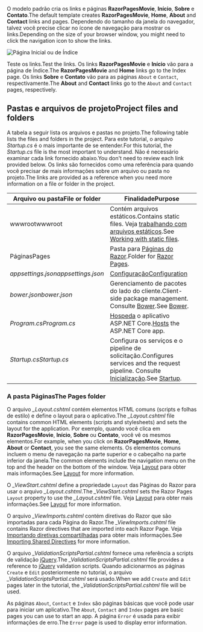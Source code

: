 <span data-ttu-id="61ddd-101">O modelo padrão cria os links e páginas **RazorPagesMovie**, **Início**, **Sobre** e **Contato**.</span><span class="sxs-lookup"><span data-stu-id="61ddd-101">The default template creates **RazorPagesMovie**, **Home**, **About** and **Contact** links and pages.</span></span> <span data-ttu-id="61ddd-102">Dependendo do tamanho da janela do navegador, talvez você precise clicar no ícone de navegação para mostrar os links.</span><span class="sxs-lookup"><span data-stu-id="61ddd-102">Depending on the size of your browser window, you might need to click the navigation icon to show the links.</span></span>

![Página Inicial ou de Índice](../../tutorials/razor-pages/razor-pages-start/_static/home2.png)

<span data-ttu-id="61ddd-104">Teste os links.</span><span class="sxs-lookup"><span data-stu-id="61ddd-104">Test the links.</span></span> <span data-ttu-id="61ddd-105">Os links **RazorPagesMovie** e **Início** vão para a página de Índice.</span><span class="sxs-lookup"><span data-stu-id="61ddd-105">The **RazorPagesMovie** and **Home** links go to the Index page.</span></span> <span data-ttu-id="61ddd-106">Os links **Sobre** e **Contato** vão para as páginas `About` e `Contact`, respectivamente.</span><span class="sxs-lookup"><span data-stu-id="61ddd-106">The **About** and **Contact** links go to the `About` and `Contact` pages, respectively.</span></span>

## <a name="project-files-and-folders"></a><span data-ttu-id="61ddd-107">Pastas e arquivos de projeto</span><span class="sxs-lookup"><span data-stu-id="61ddd-107">Project files and folders</span></span>

<span data-ttu-id="61ddd-108">A tabela a seguir lista os arquivos e pastas no projeto.</span><span class="sxs-lookup"><span data-stu-id="61ddd-108">The following table lists the files and folders in the project.</span></span> <span data-ttu-id="61ddd-109">Para este tutorial, o arquivo *Startup.cs* é o mais importante de se entender.</span><span class="sxs-lookup"><span data-stu-id="61ddd-109">For this tutorial, the *Startup.cs* file is the most important to understand.</span></span> <span data-ttu-id="61ddd-110">Não é necessário examinar cada link fornecido abaixo.</span><span class="sxs-lookup"><span data-stu-id="61ddd-110">You don't need to review each link provided below.</span></span> <span data-ttu-id="61ddd-111">Os links são fornecidos como uma referência para quando você precisar de mais informações sobre um arquivo ou pasta no projeto.</span><span class="sxs-lookup"><span data-stu-id="61ddd-111">The links are provided as a reference when you need more information on a file or folder in the project.</span></span>

| <span data-ttu-id="61ddd-112">Arquivo ou pasta</span><span class="sxs-lookup"><span data-stu-id="61ddd-112">File or folder</span></span>              | <span data-ttu-id="61ddd-113">Finalidade</span><span class="sxs-lookup"><span data-stu-id="61ddd-113">Purpose</span></span> |
| ----------------- | ------------ | 
| <span data-ttu-id="61ddd-114">wwwroot</span><span class="sxs-lookup"><span data-stu-id="61ddd-114">wwwroot</span></span> | <span data-ttu-id="61ddd-115">Contém arquivos estáticos.</span><span class="sxs-lookup"><span data-stu-id="61ddd-115">Contains static files.</span></span> <span data-ttu-id="61ddd-116">Veja [trabalhando com arquivos estáticos](xref:fundamentals/static-files).</span><span class="sxs-lookup"><span data-stu-id="61ddd-116">See [Working with static files](xref:fundamentals/static-files).</span></span> |
| <span data-ttu-id="61ddd-117">Páginas</span><span class="sxs-lookup"><span data-stu-id="61ddd-117">Pages</span></span> | <span data-ttu-id="61ddd-118">Pasta para [Páginas do Razor](xref:mvc/razor-pages/index).</span><span class="sxs-lookup"><span data-stu-id="61ddd-118">Folder for [Razor Pages](xref:mvc/razor-pages/index).</span></span> | 
| <span data-ttu-id="61ddd-119">*appsettings.json*</span><span class="sxs-lookup"><span data-stu-id="61ddd-119">*appsettings.json*</span></span> | [<span data-ttu-id="61ddd-120">Configuração</span><span class="sxs-lookup"><span data-stu-id="61ddd-120">Configuration</span></span>](xref:fundamentals/configuration/index) |
| <span data-ttu-id="61ddd-121">*bower.json*</span><span class="sxs-lookup"><span data-stu-id="61ddd-121">*bower.json*</span></span> | <span data-ttu-id="61ddd-122">Gerenciamento de pacotes do lado do cliente.</span><span class="sxs-lookup"><span data-stu-id="61ddd-122">Client-side package management.</span></span> <span data-ttu-id="61ddd-123">Consulte [Bower](xref:client-side/bower).</span><span class="sxs-lookup"><span data-stu-id="61ddd-123">See [Bower](xref:client-side/bower).</span></span>|
| <span data-ttu-id="61ddd-124">*Program.cs*</span><span class="sxs-lookup"><span data-stu-id="61ddd-124">*Program.cs*</span></span> | <span data-ttu-id="61ddd-125">[Hospeda](xref:fundamentals/hosting) o aplicativo ASP.NET Core.</span><span class="sxs-lookup"><span data-stu-id="61ddd-125">[Hosts](xref:fundamentals/hosting) the ASP.NET Core app.</span></span>|
| <span data-ttu-id="61ddd-126">*Startup.cs*</span><span class="sxs-lookup"><span data-stu-id="61ddd-126">*Startup.cs*</span></span> | <span data-ttu-id="61ddd-127">Configura os serviços e o pipeline de solicitação.</span><span class="sxs-lookup"><span data-stu-id="61ddd-127">Configures services and the request pipeline.</span></span> <span data-ttu-id="61ddd-128">Consulte [Inicialização](xref:fundamentals/startup).</span><span class="sxs-lookup"><span data-stu-id="61ddd-128">See [Startup](xref:fundamentals/startup).</span></span>|

### <a name="the-pages-folder"></a><span data-ttu-id="61ddd-129">A pasta Páginas</span><span class="sxs-lookup"><span data-stu-id="61ddd-129">The Pages folder</span></span>

<span data-ttu-id="61ddd-130">O arquivo *_Layout.cshtml* contém elementos HTML comuns (scripts e folhas de estilo) e define o layout para o aplicativo.</span><span class="sxs-lookup"><span data-stu-id="61ddd-130">The *_Layout.cshtml* file contains common HTML elements (scripts and stylesheets) and sets the layout for the application.</span></span> <span data-ttu-id="61ddd-131">Por exemplo, quando você clica em **RazorPagesMovie**, **Início**, **Sobre** ou **Contato**, você vê os mesmos elementos.</span><span class="sxs-lookup"><span data-stu-id="61ddd-131">For example, when you click on **RazorPagesMovie**, **Home**, **About** or **Contact**, you see the same elements.</span></span> <span data-ttu-id="61ddd-132">Os elementos comuns incluem o menu de navegação na parte superior e o cabeçalho na parte inferior da janela.</span><span class="sxs-lookup"><span data-stu-id="61ddd-132">The common elements include the navigation menu on the top and the header on the bottom of the window.</span></span> <span data-ttu-id="61ddd-133">Veja [Layout](xref:mvc/views/layout) para obter mais informações.</span><span class="sxs-lookup"><span data-stu-id="61ddd-133">See [Layout](xref:mvc/views/layout) for more information.</span></span>

<span data-ttu-id="61ddd-134">O *_ViewStart.cshtml* define a propriedade `Layout` das Páginas do Razor para usar o arquivo *_Layout.cshtml*.</span><span class="sxs-lookup"><span data-stu-id="61ddd-134">The *_ViewStart.cshtml* sets the Razor Pages `Layout` property to use the *_Layout.cshtml* file.</span></span> <span data-ttu-id="61ddd-135">Veja [Layout](xref:mvc/views/layout) para obter mais informações.</span><span class="sxs-lookup"><span data-stu-id="61ddd-135">See [Layout](xref:mvc/views/layout) for more information.</span></span>

<span data-ttu-id="61ddd-136">O arquivo *_ViewImports.cshtml* contém diretivas do Razor que são importadas para cada Página do Razor.</span><span class="sxs-lookup"><span data-stu-id="61ddd-136">The *_ViewImports.cshtml* file contains Razor directives that are imported into each Razor Page.</span></span> <span data-ttu-id="61ddd-137">Veja [Importando diretivas compartilhadas](xref:mvc/views/layout#importing-shared-directives) para obter mais informações.</span><span class="sxs-lookup"><span data-stu-id="61ddd-137">See [Importing Shared Directives](xref:mvc/views/layout#importing-shared-directives) for more information.</span></span>

<span data-ttu-id="61ddd-138">O arquivo *_ValidationScriptsPartial.cshtml* fornece uma referência a scripts de validação [jQuery](https://jquery.com/).</span><span class="sxs-lookup"><span data-stu-id="61ddd-138">The *_ValidationScriptsPartial.cshtml* file provides a reference to [jQuery](https://jquery.com/) validation scripts.</span></span> <span data-ttu-id="61ddd-139">Quando adicionarmos as páginas `Create` e `Edit` posteriormente no tutorial, o arquivo *_ValidationScriptsPartial.cshtml* será usado.</span><span class="sxs-lookup"><span data-stu-id="61ddd-139">When we add `Create` and `Edit` pages later in the tutorial, the *_ValidationScriptsPartial.cshtml* file will be used.</span></span>

<span data-ttu-id="61ddd-140">As páginas `About`, `Contact` e `Index` são páginas básicas que você pode usar para iniciar um aplicativo.</span><span class="sxs-lookup"><span data-stu-id="61ddd-140">The `About`, `Contact` and `Index` pages are basic pages you can use to start an app.</span></span> <span data-ttu-id="61ddd-141">A página `Error` é usada para exibir informações de erro.</span><span class="sxs-lookup"><span data-stu-id="61ddd-141">The `Error` page is used to display error information.</span></span>
